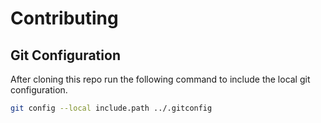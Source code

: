 # Contributing

## Git Configuration
After cloning this repo run the following command to include the local git configuration.

```bash
git config --local include.path ../.gitconfig
```

